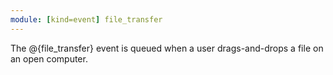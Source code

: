 ```yaml
---
module: [kind=event] file_transfer
---
```


The @{file_transfer} event is queued when a user drags-and-drops a file on an open computer.

